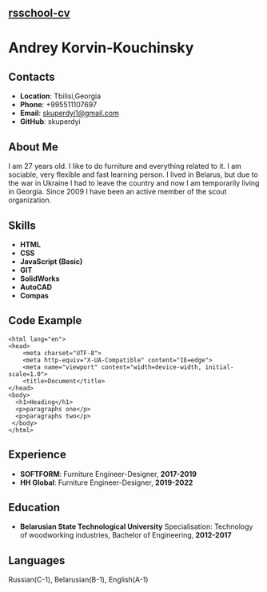 ## [rsschool-cv](http://example.com)

# Andrey Korvin-Kouchinsky

## Contacts

- **Location**: Tbilisi,Georgia
- **Phone**: +995511107697
- **Email**: skuperdyi1@gmail.com
- **GitHub**: skuperdyi

## About Me

I am 27 years old. I like to do furniture and
everything related to it. I am sociable, very flexible
and fast learning person. I lived in Belarus, but due
to the war in Ukraine I had to leave the country
and now I am temporarily living in Georgia.
Since 2009 I have been an active member of the
scout organization.

## Skills

- **HTML**
- **CSS**
- **JavaScript (Basic)**
- **GIT**
- **SolidWorks**
- **AutoCAD**
- **Compas**

## Code Example

```<!DOCTYPE html>
<html lang="en">
<head>
    <meta charset="UTF-8">
    <meta http-equiv="X-UA-Compatible" content="IE=edge">
    <meta name="viewport" content="width=device-width, initial-scale=1.0">
    <title>Document</title>
</head>
<body>
  <h1>Heading</h1>
  <p>paragraphs one</p>
  <p>paragraphs two</p>
 </body>
</html>
```

## Experience

- **SOFTFORM**: Furniture Engineer-Designer,
  **2017-2019**
- **HH Global**: Furniture Engineer-Designer,
  **2019-2022**

## Education

- **Belarusian State Technological University**
  Specialisation:
  Technology of
  woodworking industries,
  Bachelor of Engineering, **2012-2017**

## Languages

Russian(C-1), Belarusian(B-1), English(A-1)
